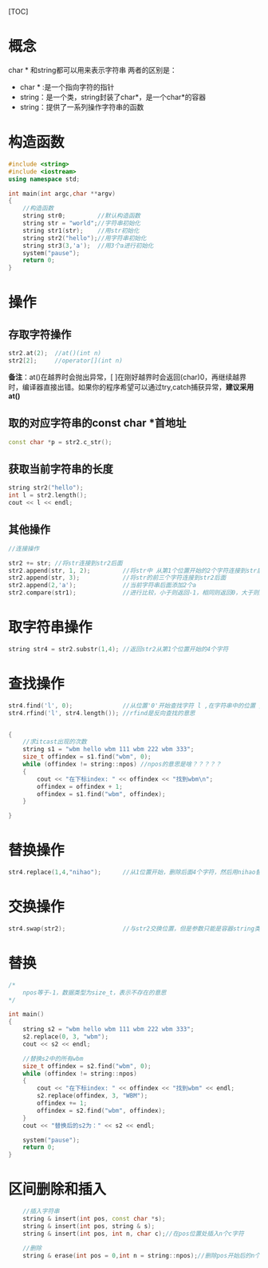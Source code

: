 [TOC]
# 概念
char * 和string都可以用来表示字符串
两者的区别是：
* char * :是一个指向字符的指针
* string：是一个类，string封装了char*，是一个char*的容器
* string：提供了一系列操作字符串的函数 
# 构造函数
```C++
#include <string>
#include <iostream>
using namespace std;

int main(int argc,char **argv)
{
    //构造函数
    string str0;         //默认构造函数
    string str = "world";//字符串初始化
    string str1(str);    //用str初始化
    string str2("hello");//用字符串初始化
    string str3(3,'a');  //用3个a进行初始化
    system("pause");
    return 0;
}
```
# 操作
## 存取字符操作
```C++
str2.at(2);  //at()(int n)
str2[2];     //operator[](int n)
```
**备注**：at()在越界时会抛出异常，[ ]在刚好越界时会返回(char)0，再继续越界时，编译器直接出错。如果你的程序希望可以通过try,catch捕获异常，**建议采用at()**
## 取的对应字符串的const char *首地址
```C++
const char *p = str2.c_str();
```
## 获取当前字符串的长度
```C++
string str2("hello");
int l = str2.length();
cout << l << endl;
```
## 其他操作
```C++
//连接操作

str2 += str; //将str连接到str2后面
str2.append(str, 1, 2);         //将str中 从第1个位置开始的2个字符连接到str后面
str2.append(str, 3);            //将str的前三个字符连接到str2后面
str2.append(2,'a');             //当前字符串后面添加2个a
str2.compare(str1);             //进行比较，小于则返回-1，相同则返回0，大于则返回1
```
# 取字符串操作
```C++
string str4 = str2.substr(1,4); //返回str2从第1个位置开始的4个字符
```
# 查找操作
```C++
str4.find('l', 0);              //从位置'0'开始查找字符 l ,在字符串中的位置 //其中0是默认位置
str4.rfind('l', str4.length()); //rfind是反向查找的意思


{
    //求itcast出现的次数
    string s1 = "wbm hello wbm 111 wbm 222 wbm 333";
    size_t offindex = s1.find("wbm", 0);
    while (offindex != string::npos) //npos的意思是啥？？？？？
    {
        cout << "在下标index: " << offindex << "找到wbm\n";
        offindex = offindex + 1;
        offindex = s1.find("wbm", offindex);
    }

}
```
# 替换操作
```C++
str4.replace(1,4,"nihao");      //从1位置开始，删除后面4个字符，然后用nihao替换
```
# 交换操作
```C++
str4.swap(str2);                //与str2交换位置，但是参数只能是容器string类
```
# 替换
```C++
/*
    npos等于-1，数据类型为size_t，表示不存在的意思
*/

int main()
{
    string s2 = "wbm hello wbm 111 wbm 222 wbm 333";
    s2.replace(0, 3, "wbm");
    cout << s2 << endl;

    //替换s2中的所有wbm
    size_t offindex = s2.find("wbm", 0);
    while (offindex != string::npos)
    {
        cout << "在下标index: " << offindex << "找到wbm" << endl;
        s2.replace(offindex, 3, "WBM");
        offindex += 1;
        offindex = s2.find("wbm", offindex);
    }
    cout << "替换后的s2为：" << s2 << endl;

    system("pause");
    return 0;
}
```
# 区间删除和插入
```C++
    //插入字符串
    string & insert(int pos, const char *s);
    string & insert(int pos, string & s);
    string & insert(int pos, int n, char c);//在pos位置处插入n个c字符
    
    //删除
    string & erase(int pos = 0,int n = string::npos);//删除pos开始后的n个字符，返回删除后的字符串,默认删除s3的所有字符串
```